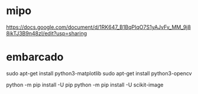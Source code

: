 # mipo

https://docs.google.com/document/d/1RK647_B1BqPIqO7S1yAJvFv_MM_9j88ikTJ3B9n48zI/edit?usp=sharing

# embarcado

sudo apt-get install python3-matplotlib
sudo apt-get install python3-opencv

python -m pip install -U pip
python -m pip install -U scikit-image
